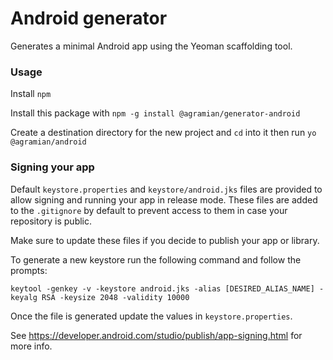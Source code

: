 # Android generator

Generates a minimal Android app using the Yeoman scaffolding tool.

### Usage

Install `npm`

Install this package with `npm -g install @agramian/generator-android`

Create a destination directory for the new project and `cd` into it then run `yo @agramian/android`

### Signing your app

Default `keystore.properties` and `keystore/android.jks` files are provided to allow signing and running your app in release mode. These files are added to the `.gitignore` by default to prevent access to them in case your repository is public.

Make sure to update these files if you decide to publish your app or library.

To generate a new keystore run the following command and follow the prompts:

`keytool -genkey -v -keystore android.jks -alias [DESIRED_ALIAS_NAME] -keyalg RSA -keysize 2048 -validity 10000`

Once the file is generated update the values in `keystore.properties`.

See https://developer.android.com/studio/publish/app-signing.html for more info.
